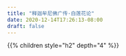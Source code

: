 ```yaml
---
title: "释迦牟尼佛广传·白莲花论"
date: 2020-12-14T17:26:13-08:00
draft: false
---
```



{{% children style="h2" depth="4" %}}
